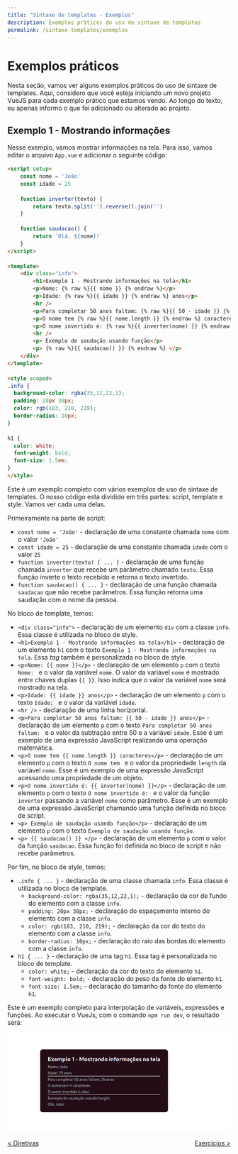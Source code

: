```yaml
---
title: "Sintaxe de templates - Exemplos"
description: Exemplos práticos do uso de sintaxe de templates
permalink: /sintaxe-templates/exemplos
---
```


# Exemplos práticos

Nesta seção, vamos ver alguns exemplos práticos do uso de sintaxe de templates. Aqui, considero que você esteja iniciando um novo projeto VueJS para cada exemplo prático que estamos vendo. Ao longo do texto, eu apenas informo o que foi adicionado ou alterado ao projeto.

## Exemplo 1 - Mostrando informações    

Nesse exemplo, vamos mostrar informações na tela. Para isso, vamos editar o arquivo `App.vue` e adicionar o seguinte código:

```html
<script setup>
    const nome = 'João'
    const idade = 25

    function inverter(texto) {
        return texto.split('').reverse().join('')
    }

    function saudacao() {
        return `Olá, ${nome}!`
    }
</script>

<template>
    <div class="info">
        <h1>Exemplo 1 - Mostrando informações na tela</h1>
        <p>Nome: {% raw %}{{ nome }} {% endraw %}</p>
        <p>Idade: {% raw %}{{ idade }} {% endraw %} anos</p>
        <hr />
        <p>Para completar 50 anos faltam: {% raw %}{{ 50 - idade }} {% endraw %} anos</p>
        <p>O nome tem {% raw %}{{ nome.length }} {% endraw %} caracteres</p>
        <p>O nome invertido é: {% raw %}{{ inverter(nome) }} {% endraw %}</p>
        <hr />
        <p> Exemplo de saudação usando função</p>
        <p> {% raw %}{{ saudacao() }} {% endraw %} </p>
    </div>
</template>

<style scoped>
.info {
  background-color: rgba(35,12,22,1);
  padding: 20px 30px;
  color: rgb(183, 210, 219);
  border-radius: 10px;
}

h1 {
  color: white;
  font-weight: bold;
  font-size: 1.5em;
}
</style>
```

Este é um exemplo completo com vários exemplos de uso de sintaxe de templates. O nosso código está dividido em três partes: script, template e style. Vamos ver cada uma delas.

Primeiramente na parte de script:

*  `const nome = 'João'` - declaração de uma constante chamada `nome` com o valor `'João'`
*  `const idade = 25` - declaração de uma constante chamada `idade` com o valor `25`
*  `function inverter(texto) { ... }` - declaração de uma função chamada `inverter` que recebe um parâmetro chamado `texto`. Essa função inverte o texto recebido e retorna o texto invertido.
*  `function saudacao() { ... }` - declaração de uma função chamada `saudacao` que não recebe parâmetros. Essa função retorna uma saudação com o nome da pessoa.

No bloco de template, temos:

* `<div class="info">` - declaração de um elemento `div` com a classe `info`. Essa classe é utilizada no bloco de style.
* `<h1>Exemplo 1 - Mostrando informações na tela</h1>` - declaração de um elemento `h1` com o texto `Exemplo 1 - Mostrando informações na tela`. Essa *tag* também é personalizada no bloco de style.
* `<p>Nome: {{ nome }}</p>` - declaração de um elemento `p` com o texto `Nome: ` e o valor da variável `nome`. O valor da variável `nome` é mostrado entre chaves duplas `{{ }}`. Isso indica que o valor da variável `nome` será mostrado na tela.
* `<p>Idade: {{ idade }} anos</p>` - declaração de um elemento `p` com o texto `Idade: ` e o valor da variável `idade`. 
* `<hr />` - declaração de uma linha horizontal.
* `<p>Para completar 50 anos faltam: {{ 50 - idade }} anos</p>` - declaração de um elemento `p` com o texto `Para completar 50 anos faltam: ` e o valor da subtração entre 50 e a variável `idade`. Esse é um exemplo de uma expressão JavaScript realizando uma operação matemática.
* `<p>O nome tem {{ nome.length }} caracteres</p>` - declaração de um elemento `p` com o texto `O nome tem ` e o valor da propriedade `length` da variável `nome`. Esse é um exemplo de uma expressão JavaScript acessando uma propriedade de um objeto.
* `<p>O nome invertido é: {{ inverter(nome) }}</p>` - declaração de um elemento `p` com o texto `O nome invertido é: ` e o valor da função `inverter` passando a variável `nome` como parâmetro. Esse é um exemplo de uma expressão JavaScript chamando uma função definida no bloco de script.
* `<p> Exemplo de saudação usando função</p>` - declaração de um elemento `p` com o texto `Exemplo de saudação usando função`.
* `<p> {{ saudacao() }} </p>` - declaração de um elemento `p` com o valor da função `saudacao`. Essa função foi definida no bloco de script e não recebe parâmetros. 

Por fim, no bloco de style, temos:

* `.info { ... }` - declaração de uma classe chamada `info`. Essa classe é utilizada no bloco de template.
    * `background-color: rgba(35,12,22,1);` - declaração da cor de fundo do elemento com a classe `info`.
    * `padding: 20px 30px;` - declaração do espaçamento interno do elemento com a classe `info`.
    * `color: rgb(183, 210, 219);` - declaração da cor do texto do elemento com a classe `info`.
    * `border-radius: 10px;` - declaração do raio das bordas do elemento com a classe `info`.
* `h1 { ... }` - declaração de uma tag `h1`. Essa tag é personalizada no bloco de template.
    * `color: white;` - declaração da cor do texto do elemento `h1`.
    * `font-weight: bold;` - declaração do peso da fonte do elemento `h1`.
    * `font-size: 1.5em;` - declaração do tamanho da fonte do elemento `h1`.

Este é um exemplo completo para interpolação de variáveis, expressões e funções. Ao executar o VueJs, com o comando `npm run dev`, o resultado será:

![Exemplo 1 - Mostrando informações na tela](../assets/SintaxeTemplate-Exemplo1.png)


<span style="display: flex; justify-content: space-between;"><span>[&lt; Diretivas](diretivas.html "Início")</span> <span>[Exercícios &gt;](exercicios.html "Próximo")</span></span>